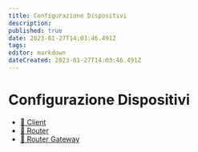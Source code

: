 ```yaml
---
title: Configurazione Dispositivi
description: 
published: true
date: 2023-01-27T14:03:46.491Z
tags: 
editor: markdown
dateCreated: 2023-01-27T14:03:46.491Z
---
```


# Configurazione Dispositivi

- [:satellite: Client](/configurazione/config_client)
- [:satellite: Router](/configurazione/#)
- [:satellite: Router Gateway](/configurazione/#)